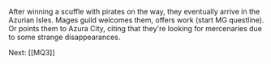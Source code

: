 After winning a scuffle with pirates on the way, they eventually arrive in the Azurian Isles. Mages guild welcomes them, offers work (start MG questline). Or points them to Azura City, citing that they're looking for mercenaries due to some strange disappearances.

Next: [[MQ3]]
